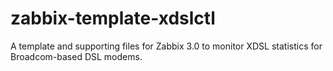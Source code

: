 # zabbix-template-xdslctl
A template and supporting files for Zabbix 3.0 to monitor XDSL statistics for Broadcom-based DSL modems.
